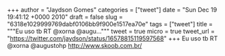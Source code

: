
+++
author = "Jaydson Gomes"
categories = ["tweet"]
date = "Sun Dec 19 19:41:12 +0000 2010"
draft = false
slug = "6318e1029999769dabf0106bb9f900e1517ea70e"
tags = ["tweet"]
title = """Eu uso tb RT @xorna @augu..."""
tweet = true
micro = true
tweet_url = "https://twitter.com/jaydson/status/16578815119597568"
+++
Eu uso tb RT @xorna @augustohp http://www.skoob.com.br/
